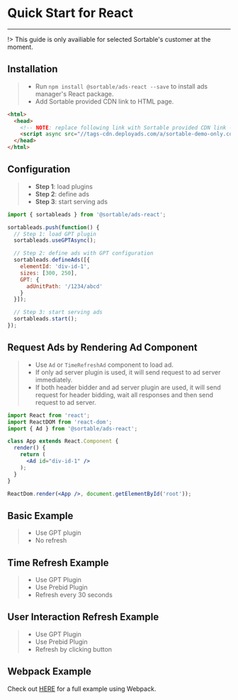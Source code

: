 # Quick Start for React

---

!> This guide is only availiable for selected Sortable's customer at the moment.

## Installation

> * Run `npm install @sortable/ads-react --save` to install ads manager's React package.
> * Add Sortable provided CDN link to HTML page.

```html
<html>
  <head>
    <!-- NOTE: replace following link with Sortable provided CDN link -->
    <script async src="//tags-cdn.deployads.com/a/sortable-demo-only.com.js"></script>
  </head>
</html>
```

## Configuration

> * **Step 1**: load plugins
> * **Step 2**: define ads
> * **Step 3**: start serving ads

```js
import { sortableads } from '@sortable/ads-react';

sortableads.push(function() {
  // Step 1: load GPT plugin
  sortableads.useGPTAsync();

  // Step 2: define ads with GPT configuration
  sortableads.defineAds([{
    elementId: 'div-id-1',
    sizes: [300, 250],
    GPT: {
      adUnitPath: '/1234/abcd'
    }
  }]);

  // Step 3: start serving ads
  sortableads.start();
});
```

## Request Ads by Rendering Ad Component

> * Use `Ad` or `TimeRefreshAd` component to load ad.
> * If only ad server plugin is used, it will send request to
> ad server immediately.
> * If both header bidder and ad server plugin are used, it will send request for
> header bidding, wait all responses and then send request to ad server.

```jsx
import React from 'react';
import ReactDOM from 'react-dom';
import { Ad } from '@sortable/ads-react';

class App extends React.Component {
  render() {
    return (
      <Ad id="div-id-1" />
    );
  }
}

ReactDom.render(<App />, document.getElementById('root'));
```

## Basic Example

> * Use GPT plugin
> * No refresh

[](//jsfiddle.net/vqv8r7np/118/embedded/js,html,result/ ':include :type=iframe width=100% height=700 allowpaymentrequest allowfullscreen frameborder=0')

## Time Refresh Example

> * Use GPT Plugin
> * Use Prebid Plugin
> * Refresh every 30 seconds

[](//jsfiddle.net/vqv8r7np/143/embedded/js,html,result/ ':include :type=iframe width=100% height=700 allowpaymentrequest allowfullscreen frameborder=0')

## User Interaction Refresh Example

> * Use GPT Plugin
> * Use Prebid Plugin
> * Refresh by clicking button

[](//jsfiddle.net/vqv8r7np/139/embedded/js,html,result/ ':include :type=iframe width=100% height=700 allowpaymentrequest allowfullscreen frameborder=0')

## Webpack Example

Check out [HERE](https://github.com/sortable/ads-react/tree/master/example) for a full example using Webpack.
